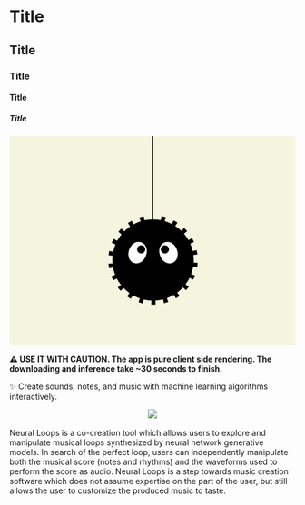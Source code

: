 <!-- 標題 -->
# Title
## Title
### Title
#### Title
##### Title
<!-- 只有 # 和 ## 有隔線 -->

<!-- 使用圖片 -->
![alt](./assets/img.png)

**⚠ USE IT WITH CAUTION. The app is pure client side rendering. The downloading and inference take ~30 seconds to finish.**

✨ Create sounds, notes, and music with machine learning algorithms interactively.

<p align="center">
  <img src="./assets/neuraldaw.gif" height="600px"/>
</p>

Neural Loops is a co-creation tool which allows users to explore and manipulate musical loops synthesized by neural network generative models. In search of the perfect loop, users can independently manipulate both the musical score (notes and rhythms) and the waveforms used to perform the score as audio. Neural Loops is a step towards music creation software which does not assume expertise on the part of the user, but still allows the user to customize the produced music to taste.
